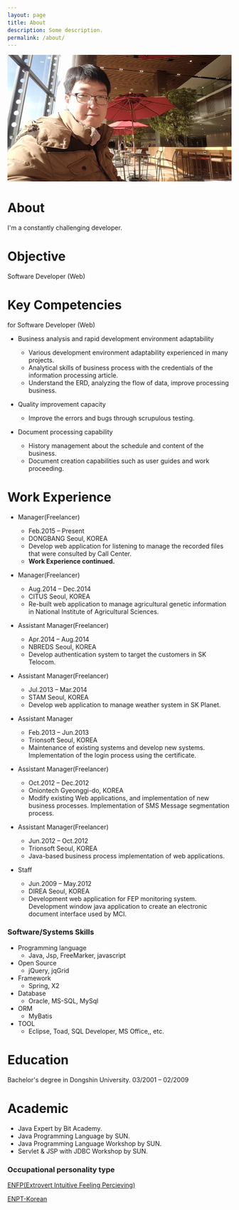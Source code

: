 ```yaml
---
layout: page
title: About
description: Some description.
permalink: /about/
---
```


<img itemprop="image" class="img-rounded" src="/assets/img/author/about_cremazer.jpg" alt="Cremazer">

# About

I'm a constantly challenging developer.

# Objective

Software Developer (Web)

# Key Competencies
for Software Developer (Web)

- Business analysis and rapid development environment adaptability
  - Various development environment adaptability experienced in many projects.
  - Analytical skills of business process with the credentials of the information processing article.
  - Understand the ERD, analyzing the flow of data, improve processing business.

- Quality improvement capacity
  - Improve the errors and bugs through scrupulous testing.

- Document processing capability
  - History management about the schedule and content of the business.
  - Document creation capabilities such as user guides and work proceeding.

# Work Experience

- Manager(Freelancer)
  - Feb.2015 – Present
  - DONGBANG      Seoul, KOREA 
  - Develop web application for listening to manage the recorded files that  were consulted by Call Center.
  - **Work Experience continued.**

- Manager(Freelancer)
  - Aug.2014 – Dec.2014
  - CITUS      Seoul, KOREA 
  - Re-built web application to manage agricultural genetic information in National Institute of Agricultural Sciences.

- Assistant Manager(Freelancer)
  - Apr.2014 – Aug.2014
  - NBREDS      Seoul, KOREA 
  - Develop authentication system to target the customers in SK Telocom.

- Assistant Manager(Freelancer)
  - Jul.2013 – Mar.2014
  - STAM      Seoul, KOREA 
  - Develop web application to manage weather system in SK Planet.

- Assistant Manager 
  - Feb.2013 – Jun.2013
  - Trionsoft      Seoul, KOREA
  - Maintenance of existing systems and develop new systems. Implementation of the login process using the certificate.

- Assistant Manager(Freelancer)
  - Oct.2012 – Dec.2012
  - Oniontech      Gyeonggi-do, KOREA
  - Modify existing Web applications, and implementation of new business processes. Implementation of SMS Message segmentation process.

- Assistant Manager(Freelancer)
  - Jun.2012 – Oct.2012
  - Trionsoft      Seoul, KOREA
  - Java-based business process implementation of web applications.

- Staff 
  - Jun.2009 – May.2012
  - DIREA      Seoul, KOREA
  - Development web application for FEP monitoring system. Development window java application to create an electronic document interface used by MCI.

### Software/Systems Skills

- Programming language
  - Java, Jsp, FreeMarker, javascript
- Open Source
  - jQuery, jqGrid
- Framework
  - Spring, X2
- Database
  - Oracle, MS-SQL, MySql
- ORM
  - MyBatis
- TOOL
  - Eclipse, Toad, SQL Developer, MS Office,, etc.

# Education

Bachelor's degree in Dongshin University.
03/2001 – 02/2009


# Academic

- Java Expert by Bit Academy.
- Java Programming Language by SUN.
- Java Programming Language Workshop by SUN.
- Servlet & JSP with JDBC Workshop by SUN.

### Occupational personality type

[ENFP(Extrovert Intuitive Feeling Percieving)](https://www.urbandictionary.com/define.php?term=ENFP)

[ENPT-Korean](https://www.16personalities.com/ko/%EC%84%B1%EA%B2%A9%EC%9C%A0%ED%98%95-enfp)
